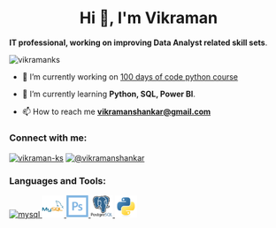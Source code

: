 <h1 align="center">Hi 👋, I'm Vikraman</h1>

**IT professional, working on improving Data Analyst related skill sets**.

<p align="left"> <img src="https://komarev.com/ghpvc/?username=vikramanks&label=Profile%20views&color=0e75b6&style=flat" alt="vikramanks" /> </p>

- 🔭 I’m currently working on [100 days of code python course](https://www.udemy.com/share/103J8C3@sT1rBEuab5y1QcrngWitgF0zEHNWbRKVEMj9v-RKVnIEbSB4m8-q4eX312PnYSLj/)

- 🌱 I’m currently learning **Python, SQL, Power BI**.

- 📫 How to reach me **vikramanshankar@gmail.com**

<h3 align="left">Connect with me:</h3>
<p align="left">
<a href="https://linkedin.com/in/vikraman-ks" target="blank"><img align="center" src="https://raw.githubusercontent.com/rahuldkjain/github-profile-readme-generator/master/src/images/icons/Social/linked-in-alt.svg" alt="vikraman-ks" height="30" width="40" /></a>
<a href="https://www.hackerearth.com/@vikramanshankar" target="blank"><img align="center" src="https://raw.githubusercontent.com/rahuldkjain/github-profile-readme-generator/master/src/images/icons/Social/hackerearth.svg" alt="@vikramanshankar" height="30" width="40" /></a>
</p>

<h3 align="left">Languages and Tools:</h3>
<p align="left"> 
 <a href="https://www.python.org/" target="_blank" rel="noreferrer"> <img src="https://commons.wikimedia.org/wiki/File:Python-logo-notext.svg" alt="mysql" width="40" height="40"/> </a> 
 <a href="https://www.mysql.com/" target="_blank" rel="noreferrer"> <img src="https://raw.githubusercontent.com/devicons/devicon/master/icons/mysql/mysql-original-wordmark.svg" alt="mysql" width="40" height="40"/> </a>
 <a href="https://www.photoshop.com/en" target="_blank" rel="noreferrer"> <img src="https://raw.githubusercontent.com/devicons/devicon/master/icons/photoshop/photoshop-line.svg" alt="photoshop" width="40" height="40"/> </a> 
 <a href="https://www.postgresql.org" target="_blank" rel="noreferrer"> <img src="https://raw.githubusercontent.com/devicons/devicon/master/icons/postgresql/postgresql-original-wordmark.svg" alt="postgresql" width="40" height="40"/> </a> 
 <a href="https://www.python.org" target="_blank" rel="noreferrer"> <img src="https://raw.githubusercontent.com/devicons/devicon/master/icons/python/python-original.svg" alt="python" width="40" height="40"/> </a> </p>
